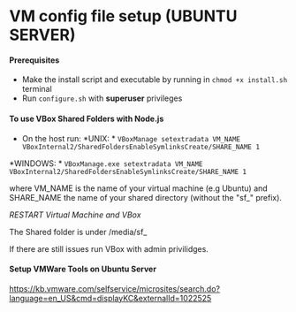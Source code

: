 # VM config file setup (UBUNTU SERVER)

#### Prerequisites
* Make the install script and executable by running in `chmod +x install.sh` terminal
* Run `configure.sh` with **superuser** privileges

#### To use VBox Shared Folders with Node.js
* On the host run:
*UNIX: * `VBoxManage setextradata VM_NAME VBoxInternal2/SharedFoldersEnableSymlinksCreate/SHARE_NAME 1`

*WINDOWS: * `VBoxManage.exe setextradata VM_NAME VBoxInternal2/SharedFoldersEnableSymlinksCreate/SHARE_NAME 1`

where VM_NAME is the name of your virtual machine (e.g Ubuntu) and SHARE_NAME the name of your shared directory (without the "sf_" prefix).

*RESTART Virtual Machine and VBox*

The Shared folder is under /media/sf_<share name>

If there are still issues run VBox with admin privilidges.


#### Setup VMWare Tools on Ubuntu Server
https://kb.vmware.com/selfservice/microsites/search.do?language=en_US&cmd=displayKC&externalId=1022525